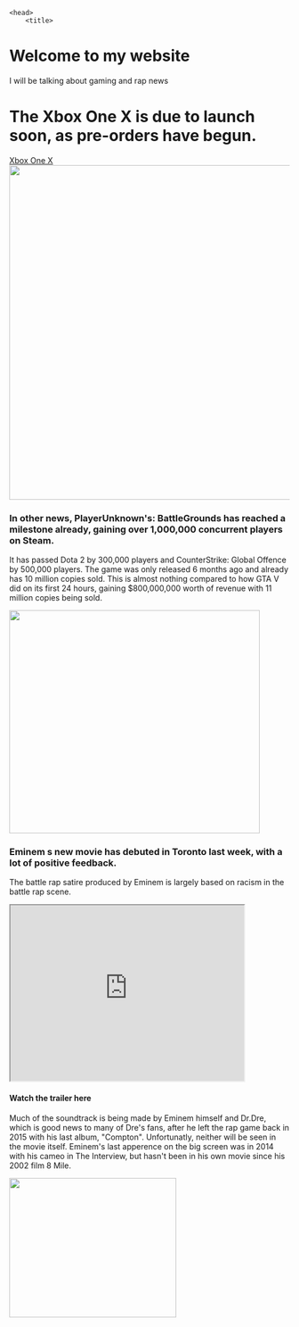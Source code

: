 <!DOCTYPE HTML>

<html>

    <head>
        <title>

<html><head>
<style>
body {
    background-color: light blue;
}
</style>
</head>
<body>

<h1>Welcome to my website</h1>

<p>I will be talking about gaming and rap news</p>

<h1>The Xbox One X is due to launch soon, as pre-orders have begun.</h1>
<a href="https://www.xbox.com/en-us/xbox-one-x">Xbox One X</a>
<img src="https://cdn0.vox-cdn.com/uploads/chorus_asset/file/8667595/xboxonex.jpg" style="width:600px;height550px;">


<h3>In other news, PlayerUnknown's: BattleGrounds has reached a milestone already, gaining over 1,000,000 concurrent players on Steam.</h3> <p>It has passed Dota 2 by 300,000 players and CounterStrike: Global Offence by 500,000 players. The game was only released 6 months ago and already has 10 million copies sold. This is almost nothing compared to how GTA V did on its first 24 hours, gaining $800,000,000 worth of revenue with 11 million copies being sold.</p>
    
<img src="https://humblebundle.imgix.net/misc/files/hashed/73b656380a1689b5188d4ff9b2386e6978d378d3.jpg?auto=format&amp;fit=crop&amp;h=353&amp;w=616&amp;ixlib=python-0.2.0&amp;s=159cfa2edf89c4bd6e2741fbf9eb1ac5" style="width:450px;height:400px;">

<h3>Eminem s new movie has debuted in Toronto last week, with a lot of positive feedback.</h3>
<p>The battle rap satire produced by Eminem is largely based on racism in the battle rap scene.</p>

<iframe width="420" height="315"
src="https://www.youtube.com/embed/eID2cEN3J1g">
</iframe>
<h4>Watch the trailer here</h4>

<p>Much of the soundtrack is being made by Eminem himself and Dr.Dre, which is good news to many of Dre's fans, after he left the rap game back in 2015 with his last album, "Compton". Unfortunatly, neither will be seen in the movie itself. Eminem's last apperence on the big screen was in 2014 with his cameo in The Interview, but hasn't been in his own movie since his 2002 film 8 Mile.</p>

<img src="https://upload.wikimedia.org/wikipedia/en/b/bd/More_Music_from_8_Mile.jpg" style="width:300px;height:250px;">



</body></html>

